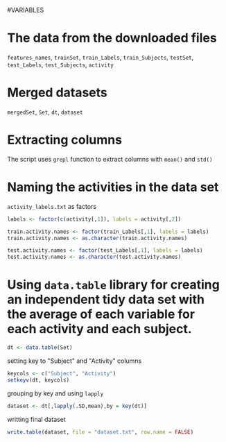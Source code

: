 #VARIABLES

The data from the downloaded files
===============
`features_names`, `trainSet`, `train_Labels`, `train_Subjects`, `testSet`, `test_Labels`, `test_Subjects`, `activity`

Merged datasets
===============
`mergedSet`, `Set`, `dt`, `dataset`

Extracting columns
===============
The script uses `grepl` function to extract columns with `mean()` and `std()`

Naming the activities in the data set
===============
`activity_labels.txt` as factors
```R
labels <- factor(c(activity[,1]), labels = activity[,2])

train.activity.names <- factor(train_Labels[,1], labels = labels)
train.activity.names <- as.character(train.activity.names)

test.activity.names <- factor(test_Labels[,1], labels = labels)
test.activity.names <- as.character(test.activity.names)
```

Using `data.table` library for creating an independent tidy data set with the average of each variable for each activity and each subject.
===============
```R
dt <- data.table(Set)
```
setting key to "Subject" and "Activity" columns
```R
keycols <- c("Subject", "Activity")
setkeyv(dt, keycols)
```
grouping by key and using `lapply`
```R
dataset <- dt[,lapply(.SD,mean),by = key(dt)]
```
writting final dataset
```R
write.table(dataset, file = "dataset.txt", row.name = FALSE)
```
